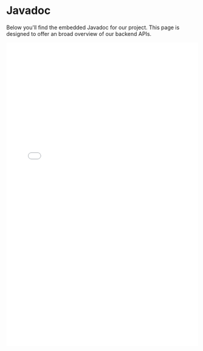 # Javadoc

Below you'll find the embedded Javadoc for our project. This page is designed to offer an broad overview of our backend
APIs. 

<iframe src="../javadoc/index.html" width="100%" height="800px" style="border:none;">

</iframe>

